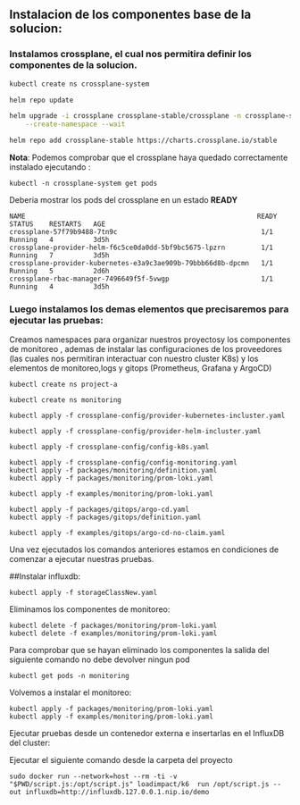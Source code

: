 ## Instalacion de los componentes base de la solucion:

### Instalamos crossplane, el cual nos permitira definir los componentes de la solucion.

```bash
kubectl create ns crossplane-system
```

```bash
helm repo update
```

```bash
helm upgrade -i crossplane crossplane-stable/crossplane -n crossplane-system \
    --create-namespace --wait
```

```bash
helm repo add crossplane-stable https://charts.crossplane.io/stable
```

**Nota**: Podemos comprobar que el crossplane haya quedado correctamente instalado ejecutando :

```
kubectl -n crossplane-system get pods
```
Deberia mostrar los pods del crossplane en un estado **READY**

```
NAME                                                          READY   STATUS    RESTARTS   AGE
crossplane-57f79b9488-7tn9c                                    1/1     Running   4          3d5h
crossplane-provider-helm-f6c5ce0da0dd-5bf9bc5675-lpzrn         1/1     Running   7          3d5h
crossplane-provider-kubernetes-e3a9c3ae909b-79bbb66d8b-dpcmn   1/1     Running   5          2d6h
crossplane-rbac-manager-7496649f5f-5vwgp                       1/1     Running   4          3d5h
```
### Luego instalamos los demas elementos que precisaremos para ejecutar las pruebas:
Creamos namespaces para organizar nuestros proyectosy los componentes de monitoreo , ademas de instalar las configuraciones de los proveedores (las  cuales nos permitiran interactuar con nuestro cluster K8s) y los elementos de monitoreo,logs y gitops (Prometheus, Grafana y ArgoCD)

```
kubectl create ns project-a
```

```
kubectl create ns monitoring
```

```
kubectl apply -f crossplane-config/provider-kubernetes-incluster.yaml
```

```
kubectl apply -f crossplane-config/provider-helm-incluster.yaml
```

```
kubectl apply -f crossplane-config/config-k8s.yaml
```

```
kubectl apply -f crossplane-config/config-monitoring.yaml
kubectl apply -f packages/monitoring/definition.yaml
kubectl apply -f packages/monitoring/prom-loki.yaml
```

```
kubectl apply -f examples/monitoring/prom-loki.yaml
```

```
kubectl apply -f packages/gitops/argo-cd.yaml
kubectl apply -f packages/gitops/definition.yaml
```

```
kubectl apply -f examples/gitops/argo-cd-no-claim.yaml
```

Una vez ejecutados los comandos anteriores estamos en condiciones de comenzar a ejecutar nuestras pruebas.


##Instalar influxdb:
```
kubectl apply -f storageClassNew.yaml
```

Eliminamos los componentes de monitoreo:

```
kubectl delete -f packages/monitoring/prom-loki.yaml
kubectl delete -f examples/monitoring/prom-loki.yaml
```

Para comprobar que se hayan eliminado los componentes la salida del siguiente
comando no debe devolver ningun pod

```
kubectl get pods -n monitoring
```

Volvemos a instalar el monitoreo:

```
kubectl apply -f packages/monitoring/prom-loki.yaml
kubectl apply -f examples/monitoring/prom-loki.yaml
```

Ejecutar pruebas desde un contenedor externa  e insertarlas en el InfluxDB del cluster:

Ejecutar el siguiente comando desde la carpeta del proyecto

```
sudo docker run --network=host --rm -ti -v "$PWD/script.js:/opt/script.js" loadimpact/k6  run /opt/script.js --out influxdb=http://influxdb.127.0.0.1.nip.io/demo
```
